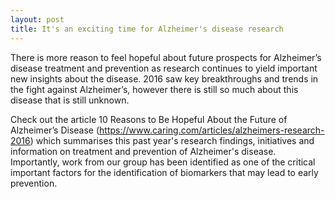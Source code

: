 ```yaml
---
layout: post
title: It's an exciting time for Alzheimer's disease research
---
```


There is more reason to feel hopeful about future prospects for Alzheimer’s disease treatment and prevention as research continues to yield important new insights about the disease. 2016 saw key breakthroughs and trends in the fight against Alzheimer’s, however there is still so much about this disease that is still unknown.

Check out the article 10 Reasons to Be Hopeful About the Future of Alzheimer’s Disease (https://www.caring.com/articles/alzheimers-research-2016) which summarises this past year's research findings, initiatives and information on treatment and prevention of Alzheimer's disease. Importantly, work from our group has been identified as one of the critical important factors for the identification of biomarkers that may lead to early prevention.
